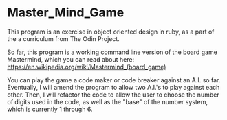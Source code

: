 # Master_Mind_Game
This program is an exercise in object oriented design in ruby, as a part of the a curriculum from The Odin Project.

So far, this program is a working command line version of the board game Mastermind, which you can read about here: https://en.wikipedia.org/wiki/Mastermind_(board_game)

You can play the game a code maker or code breaker against an A.I. so far. Eventually, I will amend the program to allow two A.I.'s to play against each other. Then, I will refactor the code to allow the user to choose the number of digits used in the code, as well as the "base" of the number system, which is currently 1 through 6.

